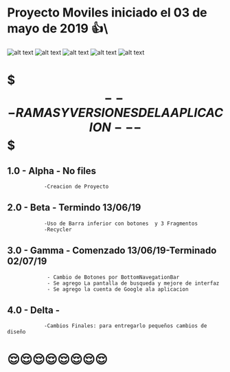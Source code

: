 # Proyecto Moviles iniciado el 03 de mayo de 2019 :thumbsup:\
![alt text](https://github.com/DARUBI/Imagenes_Lessa/blob/master/uno.png) 
![alt text](https://github.com/DARUBI/Imagenes_Lessa/blob/master/dos.png) 
![alt text](https://github.com/DARUBI/Imagenes_Lessa/blob/master/tres.png) 
![alt text](https://github.com/DARUBI/Imagenes_Lessa/blob/master/cuatro.png) 
![alt text](https://github.com/DARUBI/Imagenes_Lessa/blob/master/cinco.png) 

# $$$---RAMAS Y VERSIONES DE LA APLICACION---$$$
## 1.0 - Alpha - No files
                -Creacion de Proyecto
## 2.0 - Beta  - Termindo 13/06/19
                -Uso de Barra inferior con botones  y 3 Fragmentos
                -Recycler
## 3.0 - Gamma - Comenzado 13/06/19-Terminado 02/07/19
                 - Cambio de Botones por BottomNavegationBar
                 - Se agrego La pantalla de busqueda y mejore de interfaz
                 - Se agrego la cuenta de Google ala aplicacion
## 4.0 - Delta - 
                -Cambios Finales: para entregarlo pequeños cambios de diseño
##



# :relieved::relieved::relieved::relieved::relieved::relieved::relieved::relieved:
 
